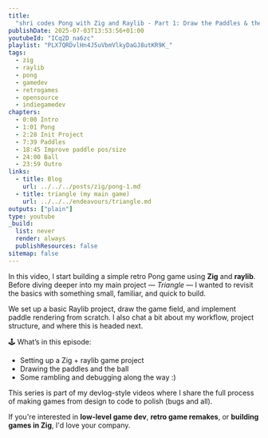 ```yaml
---
title:
  "shri codes Pong with Zig and Raylib - Part 1: Draw the Paddles & the Ball"
publishDate: 2025-07-03T13:53:56+01:00
youtubeId: "ICq2D_na6zc"
playlist: "PLX7QRDvlHn4J5uVbmVlkyDaGJ8utKR9K_"
tags:
  - zig
  - raylib
  - pong
  - gamedev
  - retrogames
  - opensource
  - indiegamedev
chapters:
  - 0:00 Intro
  - 1:01 Pong
  - 2:28 Init Project
  - 7:39 Paddles
  - 18:45 Improve paddle pos/size
  - 24:00 Ball
  - 23:59 Outro
links:
  - title: Blog
    url: ../../../posts/zig/pong-1.md
  - title: triangle (my main game)
    url: ../../../endeavours/triangle.md
outputs: ["plain"]
type: youtube
_build:
  list: never
  render: always
  publishResources: false
sitemap: false
---
```


In this video, I start building a simple retro Pong game using **Zig** and
**raylib**. Before diving deeper into my main project — _Triangle_ — I wanted to
revisit the basics with something small, familiar, and quick to build.

We set up a basic Raylib project, draw the game field, and implement paddle
rendering from scratch. I also chat a bit about my workflow, project structure,
and where this is headed next.

🕹️ What’s in this episode:

- Setting up a Zig + raylib game project
- Drawing the paddles and the ball
- Some rambling and debugging along the way :)

This series is part of my devlog-style videos where I share the full process of
making games from design to code to polish (bugs and all).

If you're interested in **low-level game dev**, **retro game remakes**, or
**building games in Zig**, I'd love your company.
